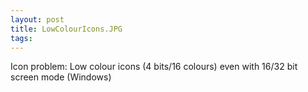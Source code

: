 ```yaml
---
layout: post 
title: LowColourIcons.JPG
tags: 
---
```


Icon problem: Low colour icons (4 bits/16 colours) even with 16/32 bit
screen mode (Windows)
